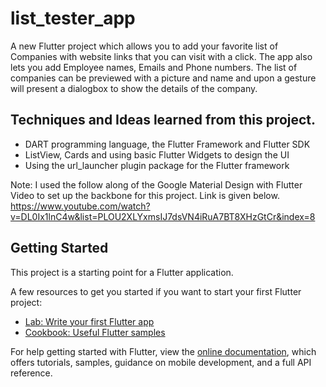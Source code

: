 # list_tester_app

A new Flutter project which allows you to add your favorite list of Companies with website links that you can visit with a click. The app also lets you add Employee names, Emails and Phone numbers. The list of companies can be previewed with a picture and name and upon a gesture will present a dialogbox to show the details of the company.

## Techniques and Ideas learned from this project.
* DART programming language, the Flutter Framework and Flutter SDK
* ListView, Cards and using basic Flutter Widgets to design the UI
* Using the url_launcher plugin package for the Flutter framework

Note: I used the follow along of the Google Material Design with Flutter Video to set up the backbone for this project. Link is given below.
https://www.youtube.com/watch?v=DL0Ix1lnC4w&list=PLOU2XLYxmsIJ7dsVN4iRuA7BT8XHzGtCr&index=8

## Getting Started

This project is a starting point for a Flutter application.

A few resources to get you started if you want to start your first Flutter project:

- [Lab: Write your first Flutter app](https://flutter.io/docs/get-started/codelab)
- [Cookbook: Useful Flutter samples](https://flutter.io/docs/cookbook)

For help getting started with Flutter, view the
[online documentation](https://flutter.io/docs), which offers tutorials, 
samples, guidance on mobile development, and a full API reference.

